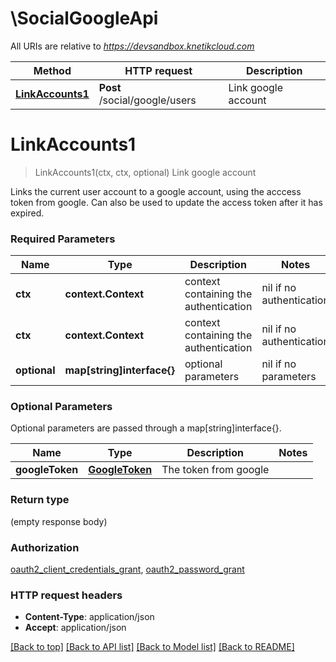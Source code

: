 # \SocialGoogleApi

All URIs are relative to *https://devsandbox.knetikcloud.com*

Method | HTTP request | Description
------------- | ------------- | -------------
[**LinkAccounts1**](SocialGoogleApi.md#LinkAccounts1) | **Post** /social/google/users | Link google account


# **LinkAccounts1**
> LinkAccounts1(ctx, ctx, optional)
Link google account

Links the current user account to a google account, using the acccess token from google. Can also be used to update the access token after it has expired.

### Required Parameters

Name | Type | Description  | Notes
------------- | ------------- | ------------- | -------------
 **ctx** | **context.Context** | context containing the authentication | nil if no authentication
 **ctx** | **context.Context** | context containing the authentication | nil if no authentication
 **optional** | **map[string]interface{}** | optional parameters | nil if no parameters

### Optional Parameters
Optional parameters are passed through a map[string]interface{}.

Name | Type | Description  | Notes
------------- | ------------- | ------------- | -------------
 **googleToken** | [**GoogleToken**](GoogleToken.md)| The token from google | 

### Return type

 (empty response body)

### Authorization

[oauth2_client_credentials_grant](../README.md#oauth2_client_credentials_grant), [oauth2_password_grant](../README.md#oauth2_password_grant)

### HTTP request headers

 - **Content-Type**: application/json
 - **Accept**: application/json

[[Back to top]](#) [[Back to API list]](../README.md#documentation-for-api-endpoints) [[Back to Model list]](../README.md#documentation-for-models) [[Back to README]](../README.md)

